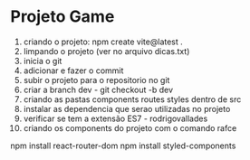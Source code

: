 # Projeto Game

1) criando o projeto: npm create vite@latest .
2) limpando o projeto (ver no arquivo dicas.txt)
3) inicia o git
4) adicionar e fazer o commit
5) subir o projeto para o repositorio no git
6) criar a branch dev - git checkout -b dev
7) criando as pastas components routes styles dentro de src
8) instalar as dependencia que serao utilizadas no projeto
9) verificar se tem a extensão ES7 - rodrigovallades
10) criando os components do projeto com o comando rafce

npm install react-router-dom
npm install styled-components

